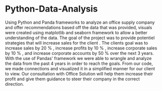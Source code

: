 # Python-Data-Analysis
Using Python and Panda frameworks to analyze an office supply company and offer recommendations based off the data that was provided, visuals were created using matplotlib and seaborn framework to allow a better understanding of the data.
The goal of the project was to provide potentiel strategies that will increase sales for the client . The clients goal was to increase sales by 20 % , increase profits by 10 % , increase corporate sales by 10 % , and increase corporate accounts by 50 % over the next 3 years.
With the use of Pandas' framework we were able to wrangle and analyze the data from the past 4 years in order to reach the goals. From our code, we made connections and visualized it in a simplified manner for our client to view. Our consultation with Office Solution will help them increase their profit and give them guidance to steer their company in the correct direction. 
